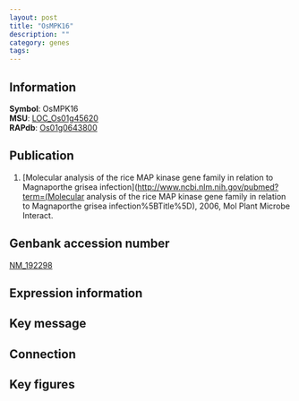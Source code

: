 ```yaml
---
layout: post
title: "OsMPK16"
description: ""
category: genes
tags: 
---
```


## Information
__Symbol__: OsMPK16  
__MSU__: [LOC_Os01g45620](http://rice.plantbiology.msu.edu/cgi-bin/ORF_infopage.cgi?orf=LOC_Os01g45620)  
__RAPdb__: [Os01g0643800](http://rapdb.dna.affrc.go.jp/viewer/gbrowse_details/irgsp1?name=Os01g0643800)  

## Publication
1. [Molecular analysis of the rice MAP kinase gene family in relation to Magnaporthe grisea infection](http://www.ncbi.nlm.nih.gov/pubmed?term=(Molecular analysis of the rice MAP kinase gene family in relation to Magnaporthe grisea infection%5BTitle%5D), 2006, Mol Plant Microbe Interact.

## Genbank accession number
[NM_192298](http://www.ncbi.nlm.nih.gov/nuccore/NM_192298)

## Expression information

## Key message

## Connection

## Key figures


